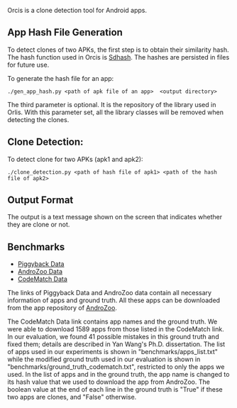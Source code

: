 Orcis is a clone detection tool for Android apps.

## App Hash File Generation
To detect clones of two APKs, the first step is to obtain their similarity hash.
The hash function used in Orcis is [Sdhash](https://github.com/sptonkin/fuzzyhashlib).
The hashes are persisted in files for future use.

To generate the hash file for an app:

```
./gen_app_hash.py <path of apk file of an app>  <output directory>
```

The third parameter is optional. It is the repository of the library used in Orlis. With this 
parameter set, all the library classes will be removed when detecting the clones. 

## Clone Detection:
To detect clone for two APKs (apk1 and apk2):

```
./clone_detection.py <path of hash file of apk1> <path of the hash file of apk2>
```

## Output Format 
The output is a text message shown on the screen that indicates whether they are clone or not.


## Benchmarks
* [Piggyback Data](https://github.com/serval-snt-uni-lu/Piggybacking)
* [AndroZoo Data](https://androzoo.uni.lu/repackaging)
* [CodeMatch Data](http://www.st.informatik.tu-darmstadt.de/artifacts/codematch/)

The links of Piggyback Data and AndroZoo data contain all necessary
information of apps and ground truth. All these apps can be downloaded from the app
repository of [AndroZoo](https://androzoo.uni.lu/).

The CodeMatch Data link contains app names and the ground truth.
We were able to download 1589 apps from those listed in the CodeMatch link. In our evaluation, we found 41 possible
mistakes in this ground truth and fixed them; details are described in Yan Wang's Ph.D. dissertation. 
The list of apps used in our experiments is shown in
"benchmarks/apps_list.txt" while the modified ground truth used in our evaluation is shown
in "benchmarks/ground_truth_codematch.txt", restricted to only the apps we used.
In the list of apps and in the ground
truth, the app name is changed to its hash value that we used to download the app from AndroZoo.
The boolean value at the end of each line in the ground truth is "True" if these two apps are clones, and "False" otherwise.
